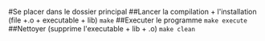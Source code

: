 #Se placer dans le dossier principal
##Lancer la compilation + l'installation (file +.o +  executable + lib)
`make`
##Executer le programme
`make execute`
##Nettoyer (supprime l'executable + lib + .o)
`make clean`